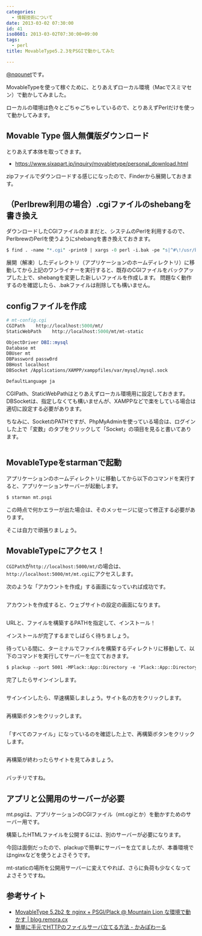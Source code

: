 ```yaml
---
categories:
  - 情報技術について
date: 2013-03-02 07:30:00
id: 41
iso8601: 2013-03-02T07:30:00+09:00
tags:
  - perl
title: MovableType5.2.3をPSGIで動かしてみた

---
```


<p><a href="https://twitter.com/nqounet">@nqounet</a>です。</p>

<p>MovableTypeを使って稼ぐために、とりあえずローカル環境（Macでスミマセン）で動かしてみました。</p>

<p>ローカルの環境は色々とごちゃごちゃしているので、とりあえずPerlだけを使って動かしてみます。</p>

<h2>Movable Type 個人無償版ダウンロード</h2>

<p>とりあえず本体を取ってきます。</p>

<ul>
    <li><a href="https://www.sixapart.jp/inquiry/movabletype/personal_download.html">https://www.sixapart.jp/inquiry/movabletype/personal_download.html</a></li>
</ul>

<p>zipファイルでダウンロードする感じになったので、Finderから展開しておきます。</p>

<h2>（Perlbrew利用の場合）.cgiファイルのshebangを書き換え</h2>

<p>ダウンロードしたCGIファイルのままだと、システムのPerlを利用するので、PerlbrewのPerlを使うようにshebangを書き換えておきます。</p>

```perl
$ find . -name "*.cgi" -print0 | xargs -0 perl -i.bak -pe "s|^#\!/usr/bin/perl|#\!/usr/bin/env perl|"
```

<p>展開（解凍）したディレクトリ（アプリケーションのホームディレクトリ）に移動してから上記のワンライナーを実行すると、既存のCGIファイルをバックアップした上で、shebangを変更した新しいファイルを作成します。 問題なく動作するのを確認したら、.bakファイルは削除しても構いません。</p>

<h2>configファイルを作成</h2>

```perl
# mt-config.cgi
CGIPath    http://localhost:5000/mt/
StaticWebPath    http://localhost:5000/mt/mt-static

ObjectDriver DBI::mysql
Database mt
DBUser mt
DBPassword passw0rd
DBHost localhost
DBSocket /Applications/XAMPP/xamppfiles/var/mysql/mysql.sock

DefaultLanguage ja
```

<p>CGIPath、StaticWebPathはとりあえずローカル環境用に設定しておきます。 DBSocketは、指定しなくても構いませんが、XAMPPなどで楽をしている場合は適切に設定する必要があります。</p>

<p>ちなみに、SocketのPATHですが、PhpMyAdminを使っている場合は、ログインした上で「変数」のタブをクリックして「Socket」の項目を見ると書いてあります。</p>

<p><a href="http://2.bp.blogspot.com/-FDBmOTBCTng/UTBvRibUgWI/AAAAAAAAAag/DbLwg1kohrI/s1600/%25E3%2582%25B9%25E3%2582%25AF%25E3%2583%25AA%25E3%2583%25BC%25E3%2583%25B3%25E3%2582%25B7%25E3%2583%25A7%25E3%2583%2583%25E3%2583%2588_2013-02-28_17.05.00-2.png"><img src="http://2.bp.blogspot.com/-FDBmOTBCTng/UTBvRibUgWI/AAAAAAAAAag/DbLwg1kohrI/s320/%25E3%2582%25B9%25E3%2582%25AF%25E3%2583%25AA%25E3%2583%25BC%25E3%2583%25B3%25E3%2582%25B7%25E3%2583%25A7%25E3%2583%2583%25E3%2583%2588_2013-02-28_17.05.00-2.png" alt="" border="0" /></a></p>

<h2>MovableTypeをstarmanで起動</h2>

<p>アプリケーションのホームディレクトリに移動してから以下のコマンドを実行すると、アプリケーションサーバーが起動します。</p>

```default
$ starman mt.psgi
```

<p>この時点で何かエラーが出た場合は、そのメッセージに従って修正する必要があります。</p>

<p>そこは自力で頑張りましょう。</p>

<h2>MovableTypeにアクセス！</h2>

<p><code>CGIPath</code>が<code>http://localhost:5000/mt/</code>の場合は、<code>http://localhost:5000/mt/mt.cgi</code>にアクセスします。</p>

<p>次のような「アカウントを作成」する画面になっていれば成功です。</p>

<p><a href="http://2.bp.blogspot.com/-7y9JEL0EHrY/UTBv5r-fhlI/AAAAAAAAAao/-aRWYsT51L0/s1600/%25E3%2582%25A2%25E3%2582%25AB%25E3%2582%25A6%25E3%2583%25B3%25E3%2583%2588%25E3%2581%25AE%25E4%25BD%259C%25E6%2588%2590_-_Movable_Type_Pro.png"><img src="http://2.bp.blogspot.com/-7y9JEL0EHrY/UTBv5r-fhlI/AAAAAAAAAao/-aRWYsT51L0/s320/%25E3%2582%25A2%25E3%2582%25AB%25E3%2582%25A6%25E3%2583%25B3%25E3%2583%2588%25E3%2581%25AE%25E4%25BD%259C%25E6%2588%2590_-_Movable_Type_Pro.png" alt="" border="0" /></a></p>

<p>アカウントを作成すると、ウェブサイトの設定の画面になります。</p>

<p><a href="http://3.bp.blogspot.com/-AUzUWlkFamU/UTC-kzRnE2I/AAAAAAAAAbQ/3pH6Cqbm75A/s1600/%25E6%259C%2580%25E5%2588%259D%25E3%2581%25AE%25E3%2582%25A6%25E3%2582%25A7%25E3%2583%2595%25E3%2582%2599%25E3%2582%25B5%25E3%2582%25A4%25E3%2583%2588%25E3%2582%2592%25E4%25BD%259C%25E6%2588%2590_-_Movable_Type_Pro%25281%2529-2.png"><img src="http://3.bp.blogspot.com/-AUzUWlkFamU/UTC-kzRnE2I/AAAAAAAAAbQ/3pH6Cqbm75A/s320/%25E6%259C%2580%25E5%2588%259D%25E3%2581%25AE%25E3%2582%25A6%25E3%2582%25A7%25E3%2583%2595%25E3%2582%2599%25E3%2582%25B5%25E3%2582%25A4%25E3%2583%2588%25E3%2582%2592%25E4%25BD%259C%25E6%2588%2590_-_Movable_Type_Pro%25281%2529-2.png" alt="" border="0" /></a></p>

<p>URLと、ファイルを構築するPATHを指定して、インストール！</p>

<p>インストールが完了するまでしばらく待ちましょう。</p>

<p>待っている間に、ターミナルでファイルを構築するディレクトリに移動して、以下のコマンドを実行してサーバーを立てておきます。</p>

```default
$ plackup --port 5001 -MPlack::App::Directory -e 'Plack::App::Directory-&gt;new(root =&gt; ".")-&gt;to_app'
```

<p>完了したらサインインします。</p>

<p><a href="http://4.bp.blogspot.com/-qovQUy3dOA8/UTC-1JLzxaI/AAAAAAAAAbY/t3PlzupItPg/s1600/%25E3%2583%2586%25E3%2582%2599%25E3%2583%25BC%25E3%2582%25BF%25E3%2583%2598%25E3%2582%2599%25E3%2583%25BC%25E3%2582%25B9%25E3%2581%25AE%25E5%2588%259D%25E6%259C%259F%25E5%258C%2596%25E4%25B8%25AD%25EF%25BD%25A5%25EF%25BD%25A5%25EF%25BD%25A5_-_Movable_Type_Pro%25282%2529.png"><img src="http://4.bp.blogspot.com/-qovQUy3dOA8/UTC-1JLzxaI/AAAAAAAAAbY/t3PlzupItPg/s320/%25E3%2583%2586%25E3%2582%2599%25E3%2583%25BC%25E3%2582%25BF%25E3%2583%2598%25E3%2582%2599%25E3%2583%25BC%25E3%2582%25B9%25E3%2581%25AE%25E5%2588%259D%25E6%259C%259F%25E5%258C%2596%25E4%25B8%25AD%25EF%25BD%25A5%25EF%25BD%25A5%25EF%25BD%25A5_-_Movable_Type_Pro%25282%2529.png" alt="" border="0" /></a></p>

<p>サインインしたら、早速構築しましょう。サイト名の方をクリックします。</p>

<p><a href="http://2.bp.blogspot.com/-JIi9LfQuG9M/UTC_tqKsEDI/AAAAAAAAAbg/BJFi6LZOPXE/s1600/%25E3%2582%25BF%25E3%2582%2599%25E3%2583%2583%25E3%2582%25B7%25E3%2583%25A5%25E3%2583%259B%25E3%2582%2599%25E3%2583%25BC%25E3%2583%2588%25E3%2582%2599_-_Movable_Type_Pro%25281%2529-2.png"><img src="http://2.bp.blogspot.com/-JIi9LfQuG9M/UTC_tqKsEDI/AAAAAAAAAbg/BJFi6LZOPXE/s320/%25E3%2582%25BF%25E3%2582%2599%25E3%2583%2583%25E3%2582%25B7%25E3%2583%25A5%25E3%2583%259B%25E3%2582%2599%25E3%2583%25BC%25E3%2583%2588%25E3%2582%2599_-_Movable_Type_Pro%25281%2529-2.png" alt="" border="0" /></a></p>

<p>再構築ボタンをクリックします。</p>

<p><a href="http://4.bp.blogspot.com/-Oee2zmSDNVg/UTDAwzTjO3I/AAAAAAAAAbo/HHZ-1FQNfXI/s1600/%25E3%2582%25BF%25E3%2582%2599%25E3%2583%2583%25E3%2582%25B7%25E3%2583%25A5%25E3%2583%259B%25E3%2582%2599%25E3%2583%25BC%25E3%2583%2588%25E3%2582%2599_-_First_Website_-_Movable_Type_Pro-2.png"><img src="http://4.bp.blogspot.com/-Oee2zmSDNVg/UTDAwzTjO3I/AAAAAAAAAbo/HHZ-1FQNfXI/s320/%25E3%2582%25BF%25E3%2582%2599%25E3%2583%2583%25E3%2582%25B7%25E3%2583%25A5%25E3%2583%259B%25E3%2582%2599%25E3%2583%25BC%25E3%2583%2588%25E3%2582%2599_-_First_Website_-_Movable_Type_Pro-2.png" alt="" border="0" /></a></p>

<p>「すべてのファイル」になっているのを確認した上で、再構築ボタンをクリックします。</p>

<p><a href="http://1.bp.blogspot.com/-oZKaczwkxFc/UTDBPjTN0DI/AAAAAAAAAb4/XJFAUL99AoM/s1600/%25E3%2582%25B9%25E3%2582%25AF%25E3%2583%25AA%25E3%2583%25BC%25E3%2583%25B3%25E3%2582%25B7%25E3%2583%25A7%25E3%2583%2583%25E3%2583%2588_2013-03-01_23.49.46.png"><img src="http://1.bp.blogspot.com/-oZKaczwkxFc/UTDBPjTN0DI/AAAAAAAAAb4/XJFAUL99AoM/s320/%25E3%2582%25B9%25E3%2582%25AF%25E3%2583%25AA%25E3%2583%25BC%25E3%2583%25B3%25E3%2582%25B7%25E3%2583%25A7%25E3%2583%2583%25E3%2583%2588_2013-03-01_23.49.46.png" alt="" border="0" /></a></p>

<p>再構築が終わったらサイトを見てみましょう。</p>

<p><a href="http://1.bp.blogspot.com/-bfe70uw0LyE/UTDQs_cRhKI/AAAAAAAAAcI/9W4sMAkC7YM/s1600/First_Website%25282%2529-2.png"><img src="http://1.bp.blogspot.com/-bfe70uw0LyE/UTDQs_cRhKI/AAAAAAAAAcI/9W4sMAkC7YM/s320/First_Website%25282%2529-2.png" alt="" border="0" /></a></p>

<p>バッチリですね。</p>

<h2>アプリと公開用のサーバーが必要</h2>

<p>mt.psgiは、アプリケーションのCGIファイル（mt.cgiとか）を動かすためのサーバー用です。</p>

<p>構築したHTMLファイルを公開するには、別のサーバーが必要になります。</p>

<p>今回は面倒だったので、plackupで簡単にサーバーを立てましたが、本番環境ではnginxなどを使うとよさそうです。</p>

<p>mt-staticの場所を公開用サーバーに変えてやれば、さらに負荷も少なくなってよさそうですね。</p>

<h2>参考サイト</h2>

<ul>
    <li><a href="http://blog.remora.cx/2012/07/mt-beta-on-nginx-and-psgi-with-mac.html">MovableType 5.2b2 を nginx + PSGI/Plack @ Mountain Lion な環境で動かす | blog.remora.cx</a></li>
    <li><a href="http://blog.kamipo.net/entry/2013/02/20/122225">簡単に手元でHTTPのファイルサーバ立てる方法 - かみぽわーる</a></li>
</ul>
    	